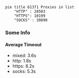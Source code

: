 
```mermaid
pie title 61371 Proxies in list
    "HTTP" : 28503
    "HTTPS": 10199
    "SOCKS" : 30890
```

### Some Info
#### Average Timeout

- mixed: 3.6s
- http: 1.8s
- https: 8.2s
- socks: 5.3s